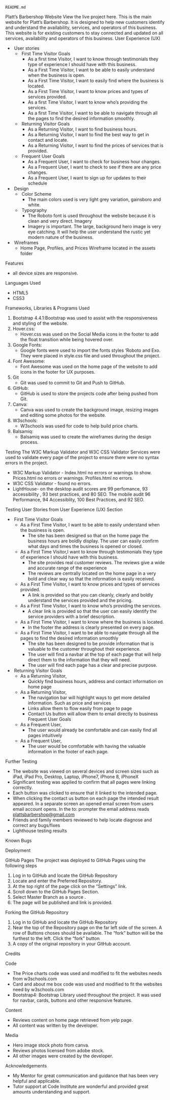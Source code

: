     README.md

Platt’s Barbershop Website
View the live project here.
This is the main website for Platt’s Barbershop. It is designed to help new customers identify and understand the availability, services, and operators of this business. This website is for existing customers to stay connected and updated on all services, availability and operators of this business.
User Experience (UX)
*  User stories
    *  First Time Visitor Goals
        * As a first time Visitor, I want to know through testimonials they type of  experience I should have with this business.
        * As a First Time Visitor, I want to be able to easily understand when the business is open.
        * As a First Time Visitor, I want to easily find where the business is located.
        * As a First Time Visitor, I want to know prices and types of services provided.
        * As a first Time Visitor,   I want to know who’s providing the services.
        * As a first Time Visitor, I want to be able to navigate through all the pages to find the desired information smoothly.
    *  Returning Visitor Goals
        * As a Returning Visitor, I want to find business hours.
        * As a Returning Visitor, I want to find the best way to get in contact and locate.
        * As a Returning Visitor, I want to find the prices of services that is provided.
    *  Frequent User Goals
        * As a Frequent User, I want to check for business hour changes.
        * As a Frequent User, I want to check to see if there are any price changes.
        * As a Frequent User, I want to sign up for updates to their schedule
*  Design
    *  Color Scheme
        * The main colors used is very light grey variation, gainsboro  and white.
    *  Typography
        * The Roboto font is used throughout the website because it is clean and very direct. Imagery
        * Imagery is important. The large, background hero image is very eye catching. It  will help the user understand the rustic yet modern nature of the business. 
*  Wireframes
    * Home Page, Profiles, and Prices Wireframe located in the assets folder 

Features
* all device sizes are responsive. 

Languages Used
* HTML5
* CSS3

Frameworks, Libraries & Programs Used
1. Bootstrap 4.4.1:Bootstrap was used to assist with the responsiveness and styling of the website. 
2. Hover.css:
    * Hover.css was used on the Social Media icons in the footer to add the float transition while being hovered over.
3. Google Fonts:
    * Google fonts were used to import the fonts styles ‘Roboto and Exo. They were placed in style.css file and used throughout the project.
4. Font Awesome:
    * Font Awesome was used on the home page of the website to add icons in the footer for UX purposes.
5. Git
    * Git was used to commit to Git and Push to GitHub.
6. GitHub:
    * GitHub is used to store the projects code after being pushed from Git.
7. Canva:
    * Canva was used to create the background image, resizing images and editing some photos for the website.
8. W3schools:
    * W3schools was used for code to help build price charts.
9. Balsamiq:
    * Balsamiq was used to create the wireframes during the design process.

Testing
The W3C Markup Validator and W3C CSS Validator Services were used to validate every page of the project to ensure there were no syntax errors in the project.
* W3C Markup Validator - Index.html no errors or warnings to show. Prices.html no errors or warnings.  Profiles.html  no errors.
* W3C CSS Validator - found no errors.
* LightHouse- on the desktop audit scores are 99 perfomance, 93 accessibility , 93 best practices,  and 80 SEO. The mobile audit 96 Performance, 94 Accessiblity, 100 Best Practices, and  92 SEO.

Testing User Stories from User Experience (UX) Section
*  First Time Visitor Goals
    * As a First Time Visitor, I want to be able to easily understand when the business is open.
        * The site has been designed so that on the home page the business hours are boldly display. The user can easily confirm what days and times the business is opened or closed.
    * As a First Time Visitor,I want to know through testimonials they type of  experience I should have with this business.
        * The site provides real customer reviews. The reviews give a wide and accurate range of the experience 
        * The reviews are centrally located on the home page in a very bold and clear way so that the information is easily received.
    * As a First Time Visitor, I want to know prices and types of services provided.
        * A link is provided so that you can cleanly, clearly and boldly understand the services provided and the pricing.
    * As a First Time Visitor,  I want to know who’s providing the services.
        * A clear link is provided so that the user can easily identify the service providers with a brief description.
    * As a First Time Visitor,   I want to know where the business is located.
        * In the footer the address is clearly presented on every page.
    * As a First Time Visitor, I want to be able to navigate through all the pages to find the desired information smoothly
        * The site has been designed to be provide information that is valuable to the customer throughout their experience.
        * The user will find a navbar at the top of each page that will help direct them to the information that they will need.
        * The user will find each page has a clear and precise purpose.
*  Returning Visitor Goals
    * As a Returning Visitor, 
        * Quickly find business hours, address and contact information on home page
    * As a Returning Visitor, 
        * The navigation bar  will highlight ways to get more detailed information. Such as price and services
        * Links allow them to flow easily from page to page
        * Contact Us button will allow them to email directly to business
Frequent User Goals
    * As a Frequent User, 
        * The user would already be comfortable and can easily find all pages intuitively
    * As a Frequent User, 
        * The user would be comfortable with having the valuable information in the footer of each page.

Further Testing
* The website was viewed on several devices and screen sizes such as iPad, iPad Pro, Desktop, Laptop, iPhone7, iPhone 8, iPhoneX
* Significant testing was applied to confirm that all pages were linking correctly.
* Each button was clicked to ensure that it linked to the intended page.
* When clicking the contact us button on each page the intended result appeared. In a separate screen an opened email screen from users email account opens. In the to: prompter the email address reads plattsbarbershop@gmail.com
* Friends and family members reviewed to help locate diagnose and correct any bugs/fixes
* Lighthouse testing results

Known Bugs

Deployment

GitHub Pages
The project was deployed to GitHub Pages using the following steps
1. Log in to GitHub and locate the GitHub Repository
2. Locate and enter the Preferred Repository.
3. At the top right of the page click on the “Settings” link. 
4. Scroll down to the GitHub Pages Section.
5. Select Master Branch as a source .
6. The page will be published and link is provided.


Forking the GitHub Repository
1. Log in to GitHub and locate the GitHub Repository
2. Near the top of the Repository page on the far left side of the screen. A row of Buttons choses should be available. The “fork” button will be the furthest to the left. Click the “fork” button
3.  A copy of the original repository in your GitHub account. 

Credits

Code
* The Price charts code was used and modified to fit the websites needs from w3schools.com
* Card and about me box code was used and modified to fit the websites need by w3schools.com
* Bootstrap4: Bootstrap Library used throughout the project.  It was used for navbar, cards, buttons and other responsive features.  

Content
* Reviews content on home page retrieved from yelp page.
* All content was written by the developer. 

Media
* Hero image stock photo from canva. 
* Reviews photos licensed from adobe stock.
* All other images were created by the developer.

Acknowledgements
* My Mentor for great communication and guidance that has been very helpful and applicable. 
* Tutor support at Code Institute are wonderful and provided great amounts understanding  and support. 
